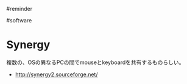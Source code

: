 

#reminder

#software




# Synergy

複数の、OSの異なるPCの間でmouseとkeyboardを共有するものらしい。

* http://synergy2.sourceforge.net/
<!--  -->


